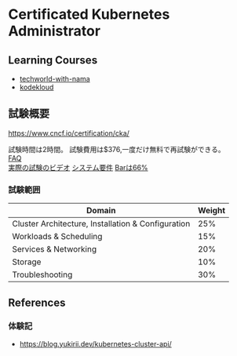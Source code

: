# Certificated Kubernetes Administrator

## Learning Courses

* [techworld-with-nama](https://www.techworld-with-nana.com/kubernetes-administrator-cka)
* [kodekloud](https://kodekloud.com/courses/certified-kubernetes-administrator-cka/)

## 試験概要

https://www.cncf.io/certification/cka/

試験時間は2時間。
試験費用は$376,一度だけ無料で再試験ができる。  
[FAQ](https://docs.linuxfoundation.org/tc-docs/certification/faq-cka-ckad-cks)  
[実際の試験のビデオ](https://psi.wistia.com/medias/5kidxdd0ry)
[システム要件](https://docs.linuxfoundation.org/tc-docs/certification/faq-cka-ckad-cks#what-are-the-system-requirements-to-take-the-exam)
[Barは66%](https://docs.linuxfoundation.org/tc-docs/certification/faq-cka-ckad-cks#how-is-my-exam-scored)

### 試験範囲

| Domain                                             | Weight |
|----------------------------------------------------|--------|
| Cluster Architecture, Installation & Configuration | 25%    |
| Workloads & Scheduling                             | 15%    |
| Services & Networking                              | 20%    |
| Storage                                            | 10%    |
| Troubleshooting                                    | 30%    |

## References

### 体験記

* https://blog.yukirii.dev/kubernetes-cluster-api/

